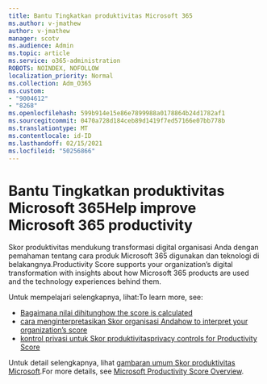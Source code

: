 ```yaml
---
title: Bantu Tingkatkan produktivitas Microsoft 365
ms.author: v-jmathew
author: v-jmathew
manager: scotv
ms.audience: Admin
ms.topic: article
ms.service: o365-administration
ROBOTS: NOINDEX, NOFOLLOW
localization_priority: Normal
ms.collection: Adm_O365
ms.custom:
- "9004612"
- "8268"
ms.openlocfilehash: 599b914e15e86e7899988a0178864b24d1782af1
ms.sourcegitcommit: 0470a728d184ceb89d1419f7ed57166e07bb778b
ms.translationtype: MT
ms.contentlocale: id-ID
ms.lasthandoff: 02/15/2021
ms.locfileid: "50256866"
---
```

# <a name="help-improve-microsoft-365-productivity"></a><span data-ttu-id="e69f6-102">Bantu Tingkatkan produktivitas Microsoft 365</span><span class="sxs-lookup"><span data-stu-id="e69f6-102">Help improve Microsoft 365 productivity</span></span>

<span data-ttu-id="e69f6-103">Skor produktivitas mendukung transformasi digital organisasi Anda dengan pemahaman tentang cara produk Microsoft 365 digunakan dan teknologi di belakangnya.</span><span class="sxs-lookup"><span data-stu-id="e69f6-103">Productivity Score supports your organization’s digital transformation with insights about how Microsoft 365 products are used and the technology experiences behind them.</span></span>

<span data-ttu-id="e69f6-104">Untuk mempelajari selengkapnya, lihat:</span><span class="sxs-lookup"><span data-stu-id="e69f6-104">To learn more, see:</span></span>

- [<span data-ttu-id="e69f6-105">Bagaimana nilai dihitung</span><span class="sxs-lookup"><span data-stu-id="e69f6-105">how the score is calculated</span></span>](https://docs.microsoft.com/microsoft-365/admin/productivity/productivity-score)
- [<span data-ttu-id="e69f6-106">cara menginterpretasikan Skor organisasi Anda</span><span class="sxs-lookup"><span data-stu-id="e69f6-106">how to interpret your organization’s score</span></span>](https://docs.microsoft.com/microsoft-365/admin/productivity/productivity-score)
- [<span data-ttu-id="e69f6-107">kontrol privasi untuk Skor produktivitas</span><span class="sxs-lookup"><span data-stu-id="e69f6-107">privacy controls for Productivity Score</span></span>](https://docs.microsoft.com/microsoft-365/admin/productivity/privacy)

<span data-ttu-id="e69f6-108">Untuk detail selengkapnya, lihat [gambaran umum Skor produktivitas Microsoft](https://docs.microsoft.com/microsoft-365/admin/productivity/productivity-score).</span><span class="sxs-lookup"><span data-stu-id="e69f6-108">For more details, see [Microsoft Productivity Score Overview](https://docs.microsoft.com/microsoft-365/admin/productivity/productivity-score).</span></span>
